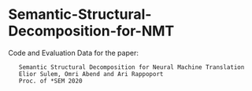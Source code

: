 # Semantic-Structural-Decomposition-for-NMT

Code and Evaluation Data for the paper:

       Semantic Structural Decomposition for Neural Machine Translation
       Elior Sulem, Omri Abend and Ari Rappoport
       Proc. of *SEM 2020
